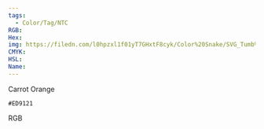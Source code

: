 ```yaml
---
tags:
  - Color/Tag/NTC
RGB:
Hex:
img: https://filedn.com/l0hpzxl1f01yT7GHxtF8cyk/Color%20Snake/SVG_Tumb%20Mass%20No%20Name/ED9121.svg
CMYK:
HSL:
Name:
---
```

Carrot Orange
```palette
#ED9121
```
RGB
